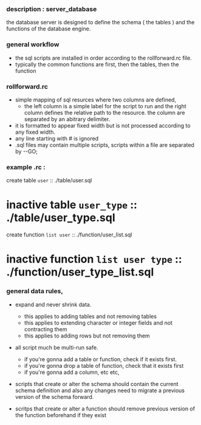 ### description : server_database
the database server is designed to define the schema ( the tables ) and the functions of the database engine.

### general workflow
- the sql scripts are installed in order according to the rollforward.rc file.
- typically the common functions are first, then the tables, then the function

### rollforward.rc
- simple mapping of sql resurces where two columns are defined,
  - the left column is a simple label for the script to run and the right column defines the relative path to
    the resource. the column are separated by an abitrary delimiter.
- it is formatted to appear fixed width but is not processed according to any fixed width.
- any line starting with # is ignored
- .sql files may contain multiple scripts, scripts within a file are separated by --GO;

### example .rc :

  create table `user`                  :: ./table/user.sql
# inactive table `user_type`           :: ./table/user_type.sql

  create function `list user`          :: ./function/user_list.sql
# inactive function `list user type`   :: ./function/user_type_list.sql


### general data rules,
- expand and never shrink data.
  - this applies to adding tables and not removing tables
  - this applies to extending character or integer fields and not contracting them
  - this applies to adding rows but not removing them

- all script much be multi-run safe.
  - if you're gonna add a table or function, check if it exists first.
  - if you're gonna drop a table of function, check that it exists first
  - if you're gonna add a column, etc etc,

- scripts that create or alter the schema should contain the current schema definition and also any changes need to
  migrate a previous version of the schema forward.

- scritps that create or alter a function should remove previous version of the function beforehand if they exist
